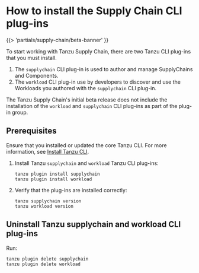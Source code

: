 # How to install the Supply Chain CLI plug-ins

{{> 'partials/supply-chain/beta-banner' }} 

To start working with Tanzu Supply Chain, there are two Tanzu CLI plug-ins that you must install.

1. The `supplychain` CLI plug-in is used to author and manage SupplyChains and Components.
2. The `workload` CLI plug-in use by developers to discover and use the Workloads you authored with the `supplychain` CLI plug-in.

The Tanzu Supply Chain's initial beta release does not include the installation of the `workload` and `supplychain` CLI plug-ins as part of the plug-in group.

## Prerequisites

Ensure that you installed or updated the core Tanzu CLI. For more information, see [Install Tanzu CLI](../../../install-tanzu-cli.hbs.md#install-cli).

1. Install Tanzu `supplychain` and `workload` Tanzu CLI plug-ins:

    ```console
    tanzu plugin install supplychain
    tanzu plugin install workload
    ```

2. Verify that the plug-ins are installed correctly:

    ```console
    tanzu supplychain version
    tanzu workload version
    ```

## Uninstall Tanzu supplychain and workload CLI plug-ins

Run:

```console
tanzu plugin delete supplychain
tanzu plugin delete workload
```
